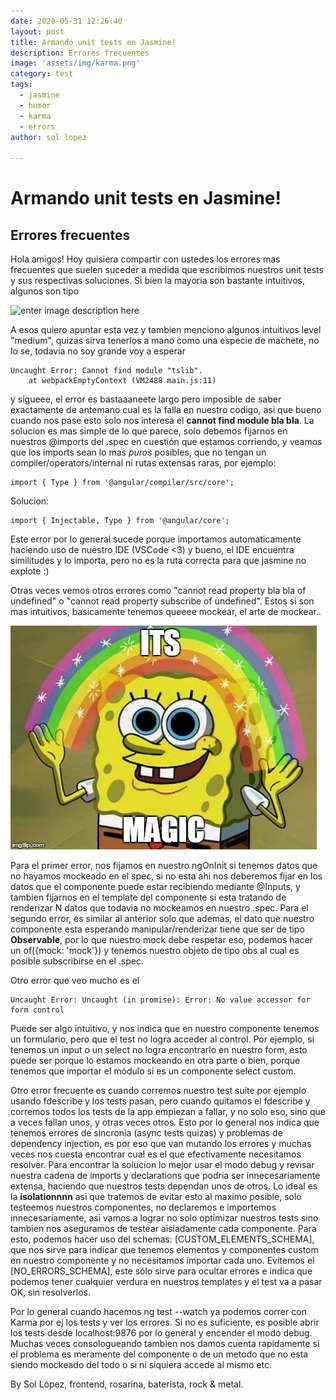 ```yaml
---
date: 2020-05-31 12:26:40
layout: post
title: Armando unit tests en Jasmine!
description: Errores frecuentes
image: 'assets/img/karma.png'
category: test
tags:
  - jasmine
  - humor
  - karma
  - errors
author: sol lopez

---
```

# Armando unit tests en Jasmine!
## Errores frecuentes 

Hola amigos! Hoy quisiera compartir con ustedes los errores mas frecuentes que suelen suceder a medida que escribimos nuestros unit tests y sus respectivas soluciones.
Si bien la mayoria son bastante intuitivos, algunos son tipo

![enter image description here](https://i.pinimg.com/736x/d6/3e/dd/d63edd9af879f866baea5e3c5b506959.jpg)

A esos quiero apuntar esta vez y tambien menciono algunos intuitivos level "medium", quizas sirva tenerlos a mano como una especie de machete, no lo se, todavia no soy grande voy a esperar
```
Uncaught Error: Cannot find module "tslib".
    at webpackEmptyContext (VM2488 main.js:11)
```
y sigueee, el error es bastaaaneete largo pero imposible de saber exactamente de antemano cual es la falla en nuestro codigo, asi que bueno cuando nos pase esto solo nos interesa el **cannot find module bla bla**. La solucion es mas simple de lo que parece, solo debemos fijarnos en nuestros @imports del .spec en cuestión que estamos corriendo, y veamos que los imports sean lo mas *puros* posibles, que no tengan un compiler/operators/internal ni rutas extensas raras, por ejemplo:
```
import { Type } from '@angular/compiler/src/core';
``` 
Solucion:
```
import { Injectable, Type } from '@angular/core';
```
Este error por lo general sucede porque importamos automaticamente haciendo uso de nuestro IDE (VSCode <3) y bueno, el IDE encuentra similitudes y lo importa, pero no es la ruta correcta para que jasmine no explote :)

Otras veces vemos otros errores como "cannot read property bla bla of undefined" o "cannot read property subscribe of undefined".
Estos si son mas intuitivos, basicamente tenemos queeee mockear, el arte de mockear.. 

![enter image description here](/assets/img/magic.jpg)


Para el primer error, nos fijamos en nuestro ngOnInit si tenemos datos que no hayamos mockeado en el spec, si no esta ahi nos deberemos fijar en los datos que el componente puede estar recibiendo mediante @Inputs, y tambien fijarnos en el template del componente si esta tratando de renderizar N datos que todavia no mockeamos en nuestro .spec. 
Para el segundo error, es similar al anterior solo que ademas, el dato que nuestro componente esta esperando manipular/renderizar tiene que ser de tipo **Observable**, por lo que nuestro mock debe respetar eso, podemos hacer un of({mock: 'mock'}) y tenemos nuestro objeto de tipo obs al cual es posible subscribirse en el .spec.

Otro error que veo mucho es el 
```
Uncaught Error: Uncaught (in promise): Error: No value accessor for form control
```
Puede ser algo intuitivo, y nos indica que en nuestro componente tenemos un formulario, pero que el test no logra acceder al control. Por ejemplo, si tenemos un input o un select no logra encontrarlo en nuestro form, esto puede ser porque lo estamos mockeando en otra parte o bien, porque tenemos que importar el módulo si es un componente select custom.

Otro error frecuente es cuando corremos nuestro test suite por ejemplo usando fdescribe y los tests pasan, pero cuando quitamos el fdescribe y corremos todos los tests de la app empiezan a fallar, y no solo eso, sino que a veces fallan unos, y otras veces otros. Esto por lo general nos indica que tenemos errores de sincronia (async tests quizas) y problemas de dependency injection, es por eso que van mutando los errores y muchas veces nos cuesta encontrar cual es el que efectivamente necesitamos resolver. Para encontrar la solucion lo mejor usar el modo debug y revisar nuestra cadena de imports y declarations que podria ser innecesariamente extensa, haciendo que nuestros tests dependan unos de otros. Lo ideal es la **isolationnnn** asi que tratemos de evitar esto al maximo posible, solo testeemos nuestros componentes, no declaremos e importemos innecesariamente, asi vamos a lograr no solo optimizar nuestros tests sino tambien nos aseguramos de testear aisladamente cada componente. 
Para esto, podemos hacer uso del schemas: [CUSTOM_ELEMENTS_SCHEMA], que nos sirve para indicar que tenemos elementos y componentes custom en nuestro componente y no necesitamos importar cada uno. 
Evitemos el [NO_ERRORS_SCHEMA], este sólo sirve para ocultar errores e indica que podemos tener cualquier verdura en nuestros templates y el test va a pasar OK, sin resolverlos.

Por lo general cuando hacemos ng test --watch ya podemos correr con Karma por ej los tests y ver los errores. Si no es suficiente, es posible abrir los tests desde localhost:9876 por lo general y encender el modo debug. Muchas veces consologueando tambien nos damos cuenta rapidamente si el problema es meramente del componente o de un metodo que no esta siendo mockeado del todo o si ni siquiera accede al mismo etc.

By Sol López, frontend, rosarina, baterista, rock & metal.
